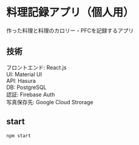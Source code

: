 # 料理記録アプリ（個人用）
作った料理と料理のカロリー・PFCを記録するアプリ

## 技術
フロントエンド: React.js  
UI: Material UI  
API: Hasura  
DB: PostgreSQL  
認証: Firebase Auth  
写真保存先: Google Cloud Strorage  

## start
`npm start`
